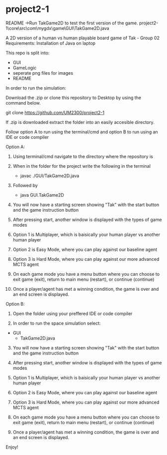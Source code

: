# project2-1

README
->Run TakGame2D to test the first version of the game.
    project2-1\core\src\com\mygdx\game\GUI\TakGame2D.java

A 2D version of a human vs human playable board game of Tak - Group 02
Requirements: Installation of Java on laptop


This repo is split into: 
- GUI
- GameLogic
- seperate png files for images
- README


In order to run the simulation:

Download the .zip or clone this repository to Desktop by using the command below.

git clone <https://github.com/UM2300/project2-1>

If .zip is downloaded extract the folder into an easily accesible directory.


Follow option A to run using the terminal/cmd and option B to run using an IDE or code compiler

Option A:

1. Using terminal/cmd navigate to the directory where the repository is

2. When in the folder for the project write the following in the terminal
    - javac ./GUI/TakGame2D.java

3. Followed by
    - java GUI.TakGame2D

4. You will now have a starting screen showing "Tak" with the start button and the game instruction button

5. After pressing start, another window is displayed with the types of game modes

6. Option 1 is Multiplayer, which is baisically your human player vs another human player

7. Option 2 is Easy Mode, where you can play against our baseline agent

8. Option 3 is Hard Mode, where you can play against our more advanced MCTS agent

9. On each game mode you have a menu button where you can choose to exit game (exit), return to main menu (restart), or continue (continue)

10. Once a player/agent has met a winning condition, the game is over and an end screen is displayed.



Option B:


1. Open the folder using your preffered IDE or code compiler

2. In order to run the space simulation select:
- GUI
    - TakGame2D.java

3. You will now have a starting screen showing "Tak" with the start button and the game instruction button

4. After pressing start, another window is displayed with the types of game modes

5. Option 1 is Multiplayer, which is baisically your human player vs another human player

6. Option 2 is Easy Mode, where you can play against our baseline agent

7. Option 3 is Hard Mode, where you can play against our more advanced MCTS agent

8. On each game mode you have a menu button where you can choose to exit game (exit), return to main menu (restart), or continue (continue)

9. Once a player/agent has met a winning condition, the game is over and an end screen is displayed.


Enjoy!
